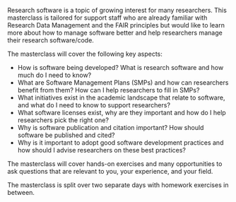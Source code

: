 Research software is a topic of growing interest for many researchers. This masterclass is tailored for support staff who are already familiar with Research Data Management and the FAIR principles but would like to learn more about how to manage software better and help researchers manage their research software/code. 

The masterclass will cover the following key aspects:

- How is software being developed? What is research software and how much do I need to know?
- What are Software Management Plans (SMPs) and how can researchers benefit from them? How can I help researchers to fill in SMPs?
- What initiatives exist in the academic landscape that relate to software, and what do I need to know to support researchers?
- What software licenses exist, why are they important and how do I help researchers pick the right one?
- Why is software publication and citation important? How should software be published and cited?
- Why is it important to adopt good software development practices and how should I advise researchers on these best practices?

The masterclass will cover hands-on exercises and many opportunities to ask questions that are relevant to you, your experience, and your field. 

The masterclass is split over two separate days with homework exercises in between. 
